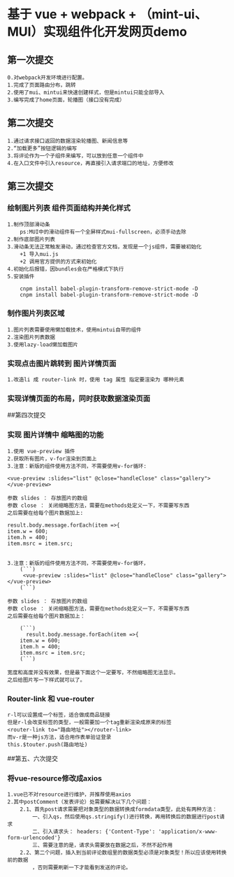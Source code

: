
# 基于 vue + webpack + （mint-ui、MUI）实现组件化开发网页demo

## 第一次提交
	0.对webpack开发环境进行配置。
	1.完成了页面路由分布，跳转
	2.使用了mui、mintui来快速创建样式，但是mintui只能全部导入
	3.编写完成了home页面，轮播图（接口没有完成）
	
## 第二次提交	
	
	1.通过请求接口返回的数据渲染轮播图、新闻信息等
	2.“加载更多”按钮逻辑的编写
	3.将评论作为一个子组件来编写，可以放到任意一个组件中
	4.在入口文件中引入resource，再直接引入请求端口的地址，方便修改
	
## 第三次提交

### 绘制图片列表 组件页面结构并美化样式
	1.制作顶部滑动条
        ps:MUI中的滑动组件有一个全屏样式mui-fullscreen，必须手动去除
	2.制作底部图片列表
	3.滑动条无法正常触发滑动，通过检查官方文档，发现是一个js组件，需要被初始化
		+1 导入mui.js
		+2 调用官方提供的方式来初始化
	4.初始化后报错，因bundles会在严格模式下执行		
	5.安装插件

        cnpm install babel-plugin-transform-remove-strict-mode -D
        cnpm install babel-plugin-transform-remove-strict-mode -D
    
   

### 制作图片列表区域
	1.图片列表需要使用懒加载技术，使用mintui自带的组件
	2.渲染图片列表数据
	3.使用lazy-load懒加载图片

### 实现点击图片跳转到 图片详情页面
	1.改造li 成 router-link 时，使用 tag 属性 指定要渲染为 哪种元素
	
### 实现详情页面的布局，同时获取数据渲染页面	

##第四次提交

### 实现 图片详情中 缩略图的功能
	1.使用 vue-preview 插件
	2.获取所有图片，v-for渲染到页面上
	3.注意：新版的组件使用方法不同，不需要使用v-for循环:
	
	<vue-preview :slides="list" @close="handleClose" class="gallery"></vue-preview>
	
	参数 slides ： 存放图片的数组
	参数 close ： 关闭缩略图方法，需要在methods处定义一下，不需要写东西
	之后需要在给每个图片数据加上:
	
	result.body.message.forEach(item =>{
	item.w = 600;
	item.h = 400;
	item.msrc = item.src;
	

	3.注意：新版的组件使用方法不同，不需要使用v-for循环，
        (```)
         <vue-preview :slides="list" @close="handleClose" class="gallery"></vue-preview>
        (```)
       
	参数 slides ： 存放图片的数组
	参数 close ： 关闭缩略图方法，需要在methods处定义一下，不需要写东西
	之后需要在给每个图片数据加上：

        (```)
          result.body.message.forEach(item =>{
		item.w = 600;
		item.h = 400;
		item.msrc = item.src;
        (```)

	宽度和高度并没有效果，但是最下面这个一定要写，不然缩略图无法显示。
	之后给图片写一下样式就可以了。
	
### Router-link 和 vue-router
	r-l可以设置成一个标签，适合做成商品链接
	但是r-l会改变标签的类型，一般需要加一个tag重新渲染成原来的标签
	<router-link to="路由地址"></router-link>
	而v-r是一种js方法，适合用作表单验证登录
	this.$touter.push(路由地址)

##第五、六次提交

### 将vue-resource修改成axios
    1.vue已不对resource进行维护，并推荐使用axios
    2.其中postComment（发表评论）处需要解决以下几个问题：
		2.1、首先post请求需要把对象类型的数据转换成formdata类型，此处有两种方法：
			一、引入qs，然后使用qs.stringify()进行转换，再用转换后的数据进行post请求
			二、引入请求头： headers: {'Content-Type': 'application/x-www-form-urlencoded'}
			三、需要注意的是，请求头需要放在数据之后，不然不起作用
		2.2、第二个问题，插入到当前评论数组里的数据类型必须是对象类型！所以应该使用转换前的数据
			，否则需要刷新一下才能看到发送的评论。
